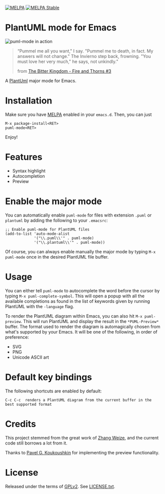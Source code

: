[![MELPA](http://melpa.org/packages/puml-mode-badge.svg)](http://melpa.org/#/puml-mode) [![MELPA Stable](http://stable.melpa.org/packages/puml-mode-badge.svg)](http://stable.melpa.org/#/puml-mode)

PlantUML mode for Emacs
=======================

<img src="https://raw.githubusercontent.com/skuro/puml-mode/master/banner.png"
 alt="puml-mode in action" title="Behold the beauty of text-based UML diagrams!" />

> “Pummel me all you want," I say. "Pummel me to death, in fact. My answers will not change."
> The Invierno step back, frowning. "You must love her very much," he says, not unkindly.”
>
> from [The Bitter Kingdom - Fire and Thorns #3](https://www.goodreads.com/book/show/11431896-the-bitter-kingdom)


A [PlantUml](http://plantuml.sourceforge.net/) major mode for Emacs.

Installation
============

Make sure you have [MELPA](http://melpa.org/) enabled in your ``emacs.d``. Then, you can just

    M-x package-install<RET>
    puml-mode<RET>

Enjoy!

Features
========

- Syntax highlight
- Autocompletion
- Preview

Enable the major mode
=====================

You can automatically enable `puml-mode` for files with extension `.puml` or `plantuml` by adding the following to your `.emacsrc`:

    ;; Enable puml-mode for PlantUML files
    (add-to-list 'auto-mode-alist
                 '("\\.puml\\'" . puml-mode)
                 '("\\.plantuml\\'" . puml-mode))

Of course, you can always enable manually the major mode by typing `M-x puml-mode` once in the desired PlantUML file buffer.

Usage
=====

You can either tell `puml-mode` to autocomplete the word before the cursor by typing `M-x puml-complete-symbol`. This will open a popup with all the available completions as found in the list of keywords given by running PlantUML with the `-language` flag.

To render the PlantUML diagram within Emacs, you can also hit `M-x puml-preview`. This will run PlantUML and display the result in the `*PUML-Preview*` buffer. The format used to render the diagram is automagically chosen from what's supported by your Emacs. It will be one of the following, in order of preference:

- SVG
- PNG
- Unicode ASCII art

Default key bindings
====================

The following shortcuts are enabled by default:

    C-c C-c  renders a PlantUML diagram from the current buffer in the best supported format

Credits
=======

This project stemmed from the great work of [Zhang Weize](http://zhangweize.wordpress.com/2010/09/20/update-plantuml-mode/),
and the current code still borrows a lot from it.

Thanks to [Pavel G. Koukoushkin](https://github.com/svargellin) for implementing the preview functionality.

License
=======

Released under the terms of [GPLv2](http://www.gnu.org/licenses/gpl-2.0.html). See [LICENSE.txt](https://github.com/skuro/plantuml-mode/blob/master/LICENSE.txt).
